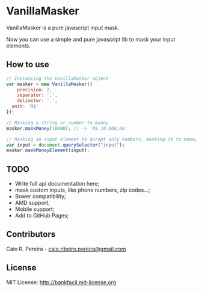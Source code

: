 # VanillaMasker

VanillaMasker is a pure javascript input mask.

Now you can use a simple and pure javascript lib to mask your input elements.

## How to use

``` javascript
// Instancing the VanillaMasker object
var masker = new VanillaMasker({
	precision: 2,
	separator: ',',
	delimiter: '.',
  unit: 'R$'
});

// Masking a string or number to money
masker.maskMoney(10000); // -> 'R$ 10.000,00'

// Masking an input element to accept only numbers, masking it to money.
var input = document.querySelector("input");
masker.maskMoneyElement(input);
```

## TODO

* Write full api documentation here;
* mask custom inputs, like phone numbers, zip codes...;
* Bower compatibility;
* AMD support;
* Mobile support;
* Add to GitHub Pages;

## Contributors

Caio R. Pereira - caio.ribeiro.pereira@gmail.com

## License

MIT License: http://bankfacil.mit-license.org
